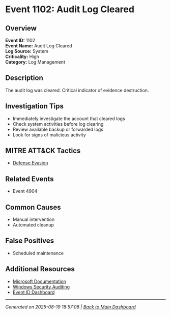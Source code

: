 # Event 1102: Audit Log Cleared

## Overview
**Event ID:** 1102  
**Event Name:** Audit Log Cleared  
**Log Source:** System  
**Criticality:** High  
**Category:** Log Management  

## Description
The audit log was cleared. Critical indicator of evidence destruction.

## Investigation Tips
- Immediately investigate the account that cleared logs
- Check system activities before log clearing
- Review available backup or forwarded logs
- Look for signs of malicious activity

## MITRE ATT&CK Tactics
- [Defense Evasion](https://attack.mitre.org/tactics/TA0005/)

## Related Events
- Event 4904

## Common Causes
- Manual intervention
- Automated cleanup

## False Positives
- Scheduled maintenance

## Additional Resources
- [Microsoft Documentation](https://learn.microsoft.com/en-us/windows/security/threat-protection/auditing/audit-events)
- [Windows Security Auditing](https://learn.microsoft.com/en-us/windows/security/threat-protection/auditing/audit-events)
- [Event ID Dashboard](../index.html)

---
*Generated on 2025-08-19 18:57:08 | [Back to Main Dashboard](../index.html)*
